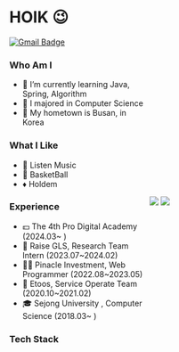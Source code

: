 # HOIK 😉
[![Gmail Badge](https://img.shields.io/badge/Gmail-D14836?style=flat&logo=Gmail&logoColor=white)](mailto:bluesky2915@gmail.com)

<div>




<div style="width: 50%;">
  
  
### Who Am I
- 🌱 I’m currently learning Java, Spring, Algorithm
- 🥇 I majored in Computer Science
- 🚅 My hometown is Busan, in Korea


### What I Like
- 🎵 Listen Music
- 🏀 BasketBall
- ♦️ Holdem

</div>

<div style="width: 50%; float: right; text-align: left;">
  <img src="http://mazassumnida.wtf/api/v2/generate_badge?boj=wkdghdlr1">
  <img src="https://github-readme-stats.vercel.app/api/top-langs/?username=JangHoIk1&layout=compact&theme=tokyonight">
</div>

  
<div style="width: 50%;">
  
### Experience
- 💵 The 4th Pro Digital Academy (2024.03~ )
- 📄 Raise GLS, Research Team Intern (2023.07~2024.02)
- 🧑‍💻 Pinacle Investment, Web Programmer (2022.08~2023.05) 
- 🏢 Etoos, Service Operate Team (2020.10~2021.02)
- 🎓 Sejong University , Computer Science (2018.03~ )

### Tech Stack

</div>



</div>
